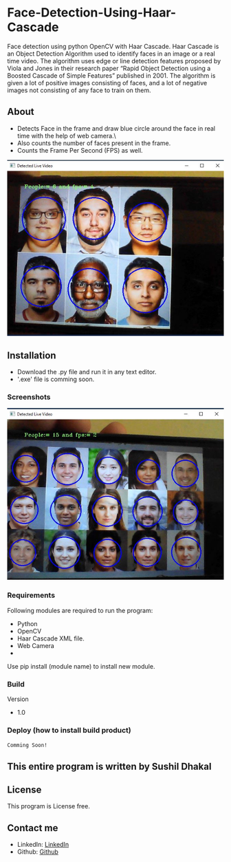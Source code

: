 # Face-Detection-Using-Haar-Cascade

Face detection using python OpenCV with Haar Cascade. 
Haar Cascade is an Object Detection Algorithm used to identify faces in an image or a real time video. The algorithm uses edge or line detection features proposed by Viola and Jones in their research paper “Rapid Object Detection using a Boosted Cascade of Simple Features” published in 2001. The algorithm is given a lot of positive images consisting of faces, and a lot of negative images not consisting of any face to train on them.

## About

* Detects Face in the frame and draw blue circle around the face in real time with the help of web camera.\
* Also counts the number of faces present in the frame.
* Counts the Frame Per Second (FPS) as well. 

![alt text](https://raw.githubusercontent.com/Sushil3125/Face-Detection-Using-Haar-Cascade/main/Pictures/Capture.JPG)

## Installation

* Download the .py file and run it in any text editor.
* '.exe' file is comming soon.

### Screenshots


![alt text](https://raw.githubusercontent.com/Sushil3125/Face-Detection-Using-Haar-Cascade/main/Pictures/Capture2.JPG)

### Requirements

Following modules are required to run the program:

* Python
* OpenCV
* Haar Cascade XML file.
* Web Camera
* 
Use pip install (module name) to install new module.

### Build

  Version
  * 1.0
  
  

### Deploy (how to install build product)
    Comming Soon!


## This entire program is written by Sushil Dhakal


## License

This program is License free.

## Contact me

* LinkedIn: [LinkedIn](https://www.linkedin.com/in/sushil-dhakal-5ab5a621a)
* Github: [Github](https://www.github.com/sushil3125)

